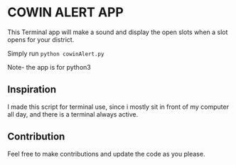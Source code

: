 # COWIN ALERT APP
This Terminal app will make a sound and display the open slots when a slot opens for your district.

Simply run `python cowinAlert.py`

Note- the app is for python3

## Inspiration
I made this script for terminal use, since i mostly sit in front of my computer all day, and there is a terminal always active.

## Contribution
Feel free to make contributions and update the code as you please.